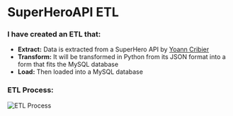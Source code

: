 # SuperHeroAPI ETL

### I have created an ETL that:
* **Extract:** Data is extracted from a SuperHero API by [Yoann Cribier](https://akabab.github.io/superhero-api/api/ "SuperHero API")
* **Transform:** It will be transformed in Python from its JSON format into a form that fits the MySQL database
* **Load:** Then loaded into a MySQL database

### ETL Process:
![ETL Process](https://user-images.githubusercontent.com/97479656/207793761-9c3a6101-0d2e-4119-a10f-30d89853c562.png)

